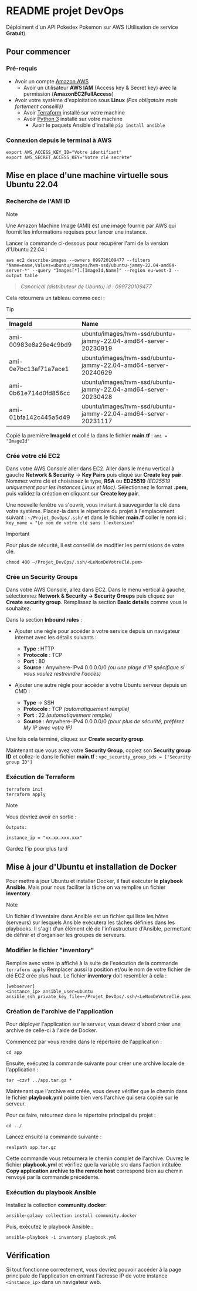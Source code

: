 # README projet DevOps

Déploiment d'un API Pokedex Pokemon sur AWS (Utilisation de service **Gratuit**).

## Pour commencer

### Pré-requis

- Avoir un compte [Amazon AWS](https://aws.amazon.com/)
    - Avoir un utilisateur **AWS IAM** (Access key & Secret key) avec la permission (**AmazonEC2FullAccess**)
- Avoir votre système d'exploitation sous **Linux** _(Pas obligatoire mais fortement conseillé)_
    - Avoir [Terraform](https://www.terraform.io/) installé sur votre machine
    - Avoir [Python 3](https://www.python.org/) installé sur votre machine
        - Avoir le paquets Ansible d'installé `pip install ansible`

### Connexion depuis le terminal à AWS

    export AWS_ACCESS_KEY_ID="Votre identifiant"
    export AWS_SECRET_ACCESS_KEY="Votre clé secrète"

## Mise en place d'une machine virtuelle sous Ubuntu 22.04

### Recherche de l'AMI ID

> [!NOTE]
> Une Amazon Machine Image (AMI) est une image fournie par AWS qui fournit les informations requises pour lancer une instance.

Lancer la commande ci-dessous pour récupérer l'ami de la version d'Ubuntu 22.04 : 

    aws ec2 describe-images --owners 099720109477 --filters "Name=name,Values=ubuntu/images/hvm-ssd/ubuntu-jammy-22.04-amd64-server-*" --query "Images[*].[ImageId,Name]" --region eu-west-3 --output table
    
> *Canonical (distributeur de Ubuntu) id : 099720109477*

Cela retournera un tableau comme ceci :

> [!TIP]
> |        ImageId        |                              Name                              |
> |:----------------------|:---------------------------------------------------------------|
> | ami-00983e8a26e4c9bd9 | ubuntu/images/hvm-ssd/ubuntu-jammy-22.04-amd64-server-20230919 |
> | ami-0e7bc13af71a7ace1 | ubuntu/images/hvm-ssd/ubuntu-jammy-22.04-amd64-server-20240629 |
> | ami-0b61e714d0fd856cc | ubuntu/images/hvm-ssd/ubuntu-jammy-22.04-amd64-server-20230428 |
> | ami-01bfa142c445a5d49 | ubuntu/images/hvm-ssd/ubuntu-jammy-22.04-amd64-server-20231117 |

Copié la première **ImageId** et collé la dans le fichier **main.tf** : `ami = "ImageId"`

### Crée votre clé EC2

Dans votre AWS Console aller dans EC2.
Aller dans le menu vertical à gauche **Network & Security** -> **Key Pairs** puis cliqué sur **Create key pair**.
Nommez votre clé et choisissez le type, **RSA** ou **ED25519** _(ED25519 uniquement pour les instances Linux et Mac)_. 
Sélectionnez le format **.pem**, puis validez la création en cliquant sur **Create key pair**.

Une nouvelle fenêtre va s'ouvrir, vous invitant à sauvegarder la clé dans votre système. 
Placez-la dans le répertoire du projet à l'emplacement suivant : `~/Projet_DevOps/.ssh/` 
et dans le fichier **main.tf** coller le nom ici : `key_name = "Le nom de votre clé sans l'extension"`

>[!IMPORTANT]
> Pour plus de sécurité, il est conseillé de modifier les permissions de votre clé.
>
>     chmod 400 ~/Projet_DevOps/.ssh/<LeNomDeVotreClé.pem>

### Crée un **Security Groups**

Dans votre AWS Console, allez dans EC2. 
Dans le menu vertical à gauche, sélectionnez **Network & Security -> Security Groups** 
puis cliquez sur **Create security group**. 
Remplissez la section **Basic details** comme vous le souhaitez. 

Dans la section **Inbound rules** :
- Ajouter une règle pour accéder à votre service depuis un navigateur internet avec les détails suivants :
    - **Type** : HTTP
    - **Protocole** : TCP
    - **Port** : 80
    - **Source** : Anywhere-IPv4 0.0.0.0/0 _(ou une plage d'IP spécifique si vous voulez restreindre l'accès)_

- Ajouter une autre règle pour accéder à votre Ubuntu serveur depuis un CMD :
    - **Type** -> SSH
    - **Protocole** : TCP _(automatiquement remplie)_
    - **Port** : 22 _(automatiquement remplie)_
    - **Source** : Anywhere-IPv4 0.0.0.0/0 _(pour plus de sécurité, préférez My IP avec votre IP)_

Une fois cela terminé, cliquez sur **Create security group**.

Maintenant que vous avez votre **Security Group**, copiez son **Security group ID** 
et collez-le dans le fichier **main.tf** : `vpc_security_group_ids = ["Security group ID"]`

### Exécution de Terraform

    terraform init
    terraform apply

> [!NOTE]
> Vous devriez avoir en sortie :
> ```
> Outputs:
> 
> instance_ip = "xx.xx.xxx.xxx"
> ```
> Gardez l'ip pour plus tard

## Mise à jour d'Ubuntu et installation de Docker

Pour mettre à jour Ubuntu et installer Docker, il faut exécuter le **playbook Ansible**. 
Mais pour nous faciliter la tâche on va remplire un fichier **inventory**. 

> [!NOTE]
> Un fichier d'inventaire dans Ansible est un fichier qui liste les hôtes (serveurs) sur lesquels Ansible exécutera les tâches définies dans les playbooks.
> Il s'agit d'un élément clé de l'infrastructure d'Ansible, permettant de définir et d'organiser les groupes de serveurs.

### Modifier le fichier "inventory"

Remplire avec votre ip affiché à la suite de l'exécution de la commande `terraform apply` 
Remplacer aussi la position et/ou le nom de votre fichier de clé EC2 crée plus haut.
Le fichier **inventory** doit resembler à cela : 
```
[webserver]
<instance_ip> ansible_user=ubuntu ansible_ssh_private_key_file=~/Projet_DevOps/.ssh/<LeNomDeVotreClé.pem>
```

### Création de l'archive de l'application

Pour déployer l'application sur le serveur, vous devez d'abord créer une archive de celle-ci à l'aide de Docker.

Commencez par vous rendre dans le répertoire de l'application :

    cd app

Ensuite, exécutez la commande suivante pour créer une archive locale de l'application :

    tar -czvf ../app.tar.gz *

Maintenant que l'archive est créée, vous devez vérifier que le chemin dans le fichier **playbook.yml** pointe bien vers l'archive qui sera copiée sur le serveur. 

Pour ce faire, retournez dans le répertoire principal du projet :

    cd ../

Lancez ensuite la commande suivante :

    realpath app.tar.gz

Cette commande vous retournera le chemin complet de l'archive. Ouvrez le fichier **playbook.yml** et vérifiez que la variable src dans l'action intitulée **Copy application archive to the remote host** correspond bien au chemin renvoyé par la commande précédente.

### Exécution du playbook Ansible

Installez la collection **community.docker**:

    ansible-galaxy collection install community.docker

Puis, exécutez le playbook Ansible :

    ansible-playbook -i inventory playbook.yml

## Vérification

Si tout fonctionne correctement, vous devriez pouvoir accéder à la page principale de l'application en entrant l'adresse IP de votre instance `<instance_ip>` dans un navigateur web.
